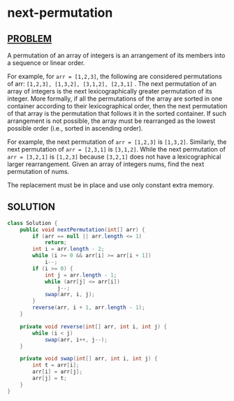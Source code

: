 # next-permutation

## [PROBLEM](https://leetcode.com/problems/next-permutation/)

A permutation of an array of integers is an arrangement of its members into a sequence or linear order.

For example, for `arr = [1,2,3]`, the following are considered permutations of arr: `[1,2,3], [1,3,2], [3,1,2], [2,3,1]`
.
The next permutation of an array of integers is the next lexicographically greater permutation of its integer. More
formally, if all the permutations of the array are sorted in one container according to their lexicographical order,
then the next permutation of that array is the permutation that follows it in the sorted container. If such arrangement
is not possible, the array must be rearranged as the lowest possible order (i.e., sorted in ascending order).

For example, the next permutation of `arr = [1,2,3]` is `[1,3,2]`.
Similarly, the next permutation of `arr = [2,3,1]` is `[3,1,2]`.
While the next permutation of `arr = [3,2,1]` is `[1,2,3]` because `[3,2,1]` does not have a lexicographical larger
rearrangement.
Given an array of integers nums, find the next permutation of nums.

The replacement must be in place and use only constant extra memory.

## SOLUTION

```java
class Solution {
	public void nextPermutation(int[] arr) {
		if (arr == null || arr.length <= 1)
			return;
		int i = arr.length - 2;
		while (i >= 0 && arr[i] >= arr[i + 1])
			i--;
		if (i >= 0) {
			int j = arr.length - 1;
			while (arr[j] <= arr[i])
				j--;
			swap(arr, i, j);
		}
		reverse(arr, i + 1, arr.length - 1);
	}

	private void reverse(int[] arr, int i, int j) {
		while (i < j)
			swap(arr, i++, j--);
	}

	private void swap(int[] arr, int i, int j) {
		int t = arr[i];
		arr[i] = arr[j];
		arr[j] = t;
	}
}
```
